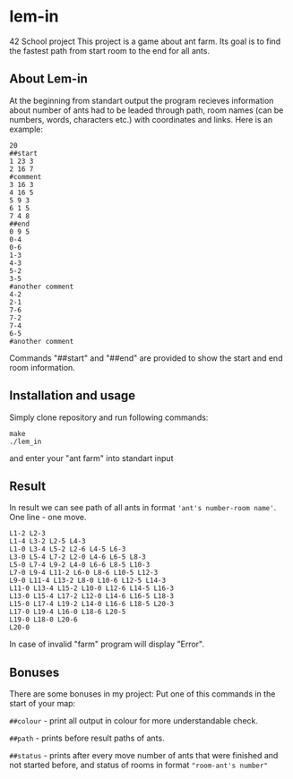 # lem-in
42 School project
This project is a game about ant farm. Its goal is to find the fastest path from start room to the end for all ants.
## About Lem-in
At the beginning from standart output the program recieves information about number of ants had to be leaded through path, room names (can be numbers, words, characters etc.) with coordinates and links. Here is an example:
```
20
##start 
1 23 3
2 16 7 
#comment 
3 16 3
4 16 5 
5 9 3 
6 1 5 
7 4 8 
##end 
0 9 5 
0-4 
0-6
1-3
4-3
5-2
3-5
#another comment
4-2
2-1
7-6
7-2
7-4
6-5
#another comment
```
Commands "##start" and "##end" are provided to show the start and end room information.

## Installation and usage
Simply clone repository and run following commands:
```
make
./lem_in
```
and enter your "ant farm" into standart input

## Result
In result we can see path of all ants in format ```'ant's number-room name'```. One line - one move.
```
L1-2 L2-3
L1-4 L3-2 L2-5 L4-3
L1-0 L3-4 L5-2 L2-6 L4-5 L6-3
L3-0 L5-4 L7-2 L2-0 L4-6 L6-5 L8-3
L5-0 L7-4 L9-2 L4-0 L6-6 L8-5 L10-3
L7-0 L9-4 L11-2 L6-0 L8-6 L10-5 L12-3
L9-0 L11-4 L13-2 L8-0 L10-6 L12-5 L14-3
L11-0 L13-4 L15-2 L10-0 L12-6 L14-5 L16-3
L13-0 L15-4 L17-2 L12-0 L14-6 L16-5 L18-3
L15-0 L17-4 L19-2 L14-0 L16-6 L18-5 L20-3
L17-0 L19-4 L16-0 L18-6 L20-5
L19-0 L18-0 L20-6
L20-0
```
In case of invalid "farm" program will display "Error". 

## Bonuses
There are some bonuses in my project:
Put one of this commands in the start of your map:

```##colour``` - print all output in colour for more understandable check.

```##path``` - prints before result paths of ants.

```##status``` - prints after every move number of ants that were finished and not started before, and status of rooms in format ```"room-ant's number"```
